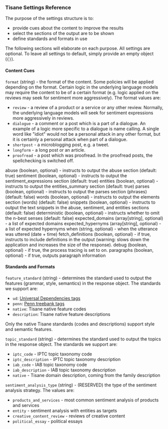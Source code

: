 ### Tisane Settings Reference

The purpose of the settings structure is to:

* provide cues about the content to improve the results
* select the sections of the output are to be shown
* define standards and formats in use

The following sections will elaborate on each purpose. All settings are optional. To leave all settings to default, simply provide an empty object (`{}`).

#### Content Cues

`format` (string) - the format of the content. Some policies will be applied depending on the format. Certain logic in the underlying language models may require the content to be of a certain format (e.g. logic applied on the reviews may seek for sentiment more aggressively). The format values are:

* `review` - a review of a product or a service or any other review. Normally, the underlying language models will seek for sentiment expressions more aggressively in reviews.
* `dialogue` - a comment or a post which is a part of a dialogue. An example of a logic more specific to a dialogue is name calling. A single word like "idiot" would not be a personal attack in any other format, but it is certainly a personal attack when part of a dialogue.
* `shortpost` - a microblogging post, e.g. a tweet.
* `longform` - a long post or an article.
* `proofread` - a post which was proofread. In the proofread posts, the spellchecking is switched off. 


abuse (boolean, optional) - instructs to output the abuse section (default: true)
sentiment (boolean, optional) - instructs to output the sentiment_expressions section (default: true)
entities (boolean, optional) - instructs to output the entities_summary section (default: true)
parses (boolean, optional) - instructs to output the parses section (phrases) (default: false)
words (boolean, optional) - instructs to output the elements section (words) (default: false)
snippets (boolean, optional) - instructs to output the text snippets in the abuse, sentiment, and entities sections (default: false)
deterministic (boolean, optional) - instructs whether to omit the n-best senses (default: false)
expected_domains (array[string], optional) - a list of expected domains
expected_hypernyms (array[string], optional) - a list of expected hypernyms
when (string, optional) - when the utterance was uttered (date + time)
fetch_definitions (boolean, optional) - if true, instructs to include definitions in the output (warning: slows down the application and increases the size of the response).
debug (boolean, optional) - if true, the process tracing is set to on.
paragraphs (boolean, optional) - if true, outputs paragraph information

#### Standards and Formats

`feature_standard` (string) - determines the standard used to output the features (grammar, style, semantics) in the response object. The standards we support are: 

* `ud`: [Universal Dependencies tags](https://universaldependencies.org/u/pos/)
* `penn`: [Penn treebank tags](https://www.ling.upenn.edu/courses/Fall_2003/ling001/penn_treebank_pos.html)
* `native`: Tisane native feature codes
* `description`: Tisane native feature descriptions

Only the native Tisane standards (codes and descriptions) support style and semantic features.

`topic_standard` (string) - determines the standard used to output the topics in the response object. The standards we support are:

* `iptc_code` - IPTC topic taxonomy code
* `iptc_description` - IPTC topic taxonomy description
* `iab_code` - IAB topic taxonomy code
* `iab_description` - IAB topic taxonomy description
* `native` - Tisane domain description, coming from the family description

`sentiment_analysis_type` (string) - (RESERVED) the type of the sentiment analysis strategy. The values are:

* `products_and_services` - most common sentiment analysis of products and services
* `entity` - sentiment analysis with entities as targets
* `creative_content_review` - reviews of creative content
* `political_essay` - political essays


